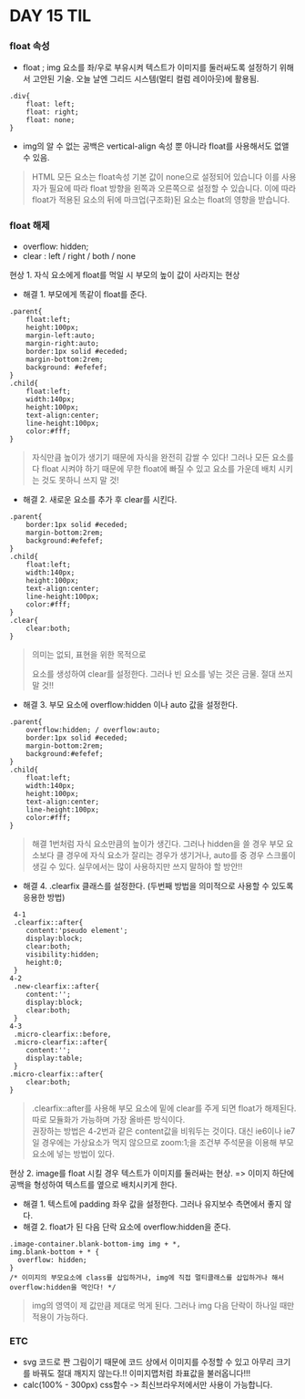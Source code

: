 # DAY 15 TIL

### float 속성

* float ; img 요소를 좌/우로 부유시켜 텍스트가 이미지를 둘러싸도록 설정하기 위해서 고안된 기술. 오늘 날엔 그리드 시스템(멀티 컬럼 레이아웃)에 활용됨.
```
.div{
	float: left;
	float: right;
	float: none;
}
```
* img의 알 수 없는 공백은 vertical-align 속성 뿐 아니라 float를 사용해서도 없앨 수 있음.

> HTML 모든 요소는 float속성 기본 값이 none으로 설정되어 있습니다
> 이를 사용자가 필요에 따라 float 방향을 왼쪽과 오른쪽으로 설정할 수 있습니다.
> 이에 따라 float가 적용된 요소의 뒤에 마크업(구조화)된 요소는 float의 영향을 받습니다.

### float 해제

* overflow: hidden;
* clear : left / right / both / none 

현상 1. 자식 요소에게 float를 먹일 시 부모의 높이 값이 사라지는 현상
- 해결 1. 부모에게 똑같이 float를 준다. 
```
.parent{
	float:left;
	height:100px;
	margin-left:auto;
	margin-right:auto;
	border:1px solid #eceded;
	margin-bottom:2rem;
	background: #efefef;
}
.child{
	float:left;
	width:140px;
	height:100px;
	text-align:center;
	line-height:100px;
	color:#fff;
}
```
> 자식만큼 높이가 생기기 때문에 자식을 완전히 감쌀 수 있다! 
> 그러나 모든 요소를 다 float 시켜야 하기 때문에 무한 float에 빠질 수 있고 요소를 가운데 배치 시키는 것도 못하니 쓰지 말 것!

- 해결 2. 새로운 요소를 추가 후 clear를 시킨다. 
```
.parent{
	border:1px solid #eceded;
	margin-bottom:2rem;
	background:#efefef;
}
.child{
	float:left;
	width:140px;
	height:100px;
	text-align:center;
	line-height:100px;
	color:#fff;
}
.clear{
	clear:both;
}
```
> 의미는 없되, 표현을 위한 목적으로 <div>요소를 생성하여 clear를 설정한다. 
> 그러나 빈 요소를 넣는 것은 금물. 절대 쓰지 말 것!! 

- 해결 3. 부모 요소에 overflow:hidden 이나 auto 값을 설정한다. 
```
.parent{
	overflow:hidden; / overflow:auto;
	border:1px solid #eceded;
	margin-bottom:2rem;
	background:#efefef;
}
.child{
	float:left;
	width:140px;
	height:100px;
	text-align:center;
	line-height:100px;
	color:#fff;
}
```
> 해결 1번처럼 자식 요소만큼의 높이가 생긴다. 
> 그러나 hidden을 쓸 경우 부모 요소보다 클 경우에 자식 요소가 잘리는 경우가 생기거나, auto를 중 경우 스크롤이 생길 수 있다. 실무에서는 많이 사용하지만 쓰지 말하야 할 방안!!

- 해결 4. .clearfix 클래스를 설정한다. (두번째 방법을 의미적으로 사용할 수 있도록 응용한 방법)
```
 4-1
 .clearfix::after{
 	content:'pseudo element';
 	display:block;
 	clear:both;
 	visibility:hidden;
 	height:0;
 }
4-2
 .new-clearfix::after{
 	content:'';
 	display:block;
 	clear:both;
 }
4-3
 .micro-clearfix::before,
 .micro-clearfix::after{
 	content:'';
 	display:table;
 }
.micro-clearfix::after{
	clear:both;
} 
```
> .clearfix::after를 사용해 부모 요소에 밑에 clear를 주게 되면 float가 해제된다. 따로 모듈화가 가능하며 가장 올바른 방식이다. <br>권장하는 방법은 4-2번과 같은 content값을 비워두는 것이다. 
> 대신 ie6이나 ie7일 경우에는 가상요소가 먹지 않으므로 zoom:1;을 조건부 주석문을 이용해 부모 요소에 넣는 방법이 있다.

현상 2. image를 float 시킬 경우 텍스트가 이미지를 둘러싸는 현상. => 이미지 하단에 공백을 형성하여 텍스트를 옆으로 배치시키게 한다.
- 해결 1. 텍스트에 padding 좌우 값을 설정한다. 그러나 유지보수 측면에서 좋지 않다.
- 해결 2. float가 된 다음 단락 요소에 overflow:hidden을 준다.
```
.image-container.blank-bottom-img img + *,
img.blank-bottom + * {
  overflow: hidden;
}
/* 이미지의 부모요소에 class를 삽입하거나, img에 직접 멀티클래스를 삽입하거나 해서 overflow:hidden을 먹인다! */ 
```
> img의 영역이 제 값만큼 제대로 먹게 된다. 그러나 img 다음 단락이 하나일 때만 적용이 가능하다. 

### ETC
- svg 코드로 짠 그림이기 때문에 코드 상에서 이미지를 수정할 수 있고 아무리 크기를 바꿔도 절대 깨지지 않는다.!!
이미지맵처럼 좌표값을 불러옵니다!!!
- calc(100% - 300px) css함수 -> 최신브라우저에서만 사용이 가능합니다.
